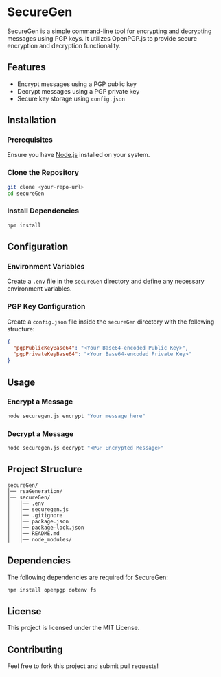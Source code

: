 # SecureGen

SecureGen is a simple command-line tool for encrypting and decrypting messages using PGP keys. It utilizes OpenPGP.js to provide secure encryption and decryption functionality.

## Features
- Encrypt messages using a PGP public key
- Decrypt messages using a PGP private key
- Secure key storage using `config.json`

## Installation

### Prerequisites
Ensure you have [Node.js](https://nodejs.org/) installed on your system.

### Clone the Repository
```sh
git clone <your-repo-url>
cd secureGen
```

### Install Dependencies
```sh
npm install
```

## Configuration

### Environment Variables
Create a `.env` file in the `secureGen` directory and define any necessary environment variables.

### PGP Key Configuration
Create a `config.json` file inside the `secureGen` directory with the following structure:
```json
{
  "pgpPublicKeyBase64": "<Your Base64-encoded Public Key>",
  "pgpPrivateKeyBase64": "<Your Base64-encoded Private Key>"
}
```

## Usage

### Encrypt a Message
```sh
node securegen.js encrypt "Your message here"
```

### Decrypt a Message
```sh
node securegen.js decrypt "<PGP Encrypted Message>"
```

## Project Structure
```
secureGen/
│── rsaGeneration/
│── secureGen/
│   │── .env
│   │── securegen.js
│   │── .gitignore
│   │── package.json
│   │── package-lock.json
│   │── README.md
│   │── node_modules/
```

## Dependencies
The following dependencies are required for SecureGen:
```sh
npm install openpgp dotenv fs
```

## License
This project is licensed under the MIT License.

## Contributing
Feel free to fork this project and submit pull requests!

